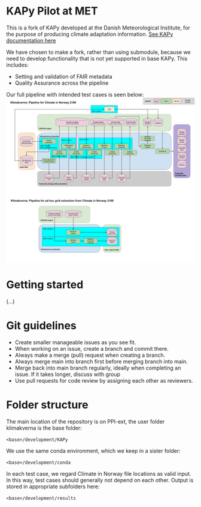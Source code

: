 # KAPy Pilot at MET
This is a fork of KAPy developed at the Danish Meteorological Institute, for the purpose of producing climate adaptation information. [See KAPy documentation here](./docs/README.md)

We have chosen to make a fork, rather than using submodule, because we need to develop functionality that is not yet supported in base KAPy. This includes:
- Setting and validation of FAIR metadata
- Quality Assurance across the pipeline

Our full pipeline with intended test cases is seen below:
![Flow chart with test cases Klimakverna](./flowchart.png)

# Getting started
(...)

# Git guidelines
- Create smaller manageable issues as you see fit.
- When working on an issue, create a branch and commit there.
- Always make a merge (pull) request when creating a branch.
- Always merge main into branch first before merging branch into main.
- Merge back into main branch regularly, ideally when completing an issue. If it takes longer, discuss with group
- Use pull requests for code review by assigning each other as reviewers.

# Folder structure
The main location of the repository is on PPI-ext, the user folder klimakverna is the base folder:
```
<base>/development/KAPy
```
We use the same conda environment, which we keep in a sister folder:
```
<base>/development/conda
```
In each test case, we regard Climate in Norway file locations as valid input. In this way, test cases should generally not depend on each other. Output is stored in appropriate subfolders here:
```
<base>/development/results
```